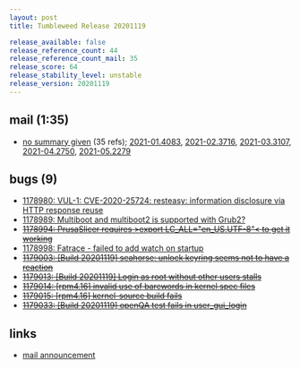 ```yaml
---
layout: post
title: Tumbleweed Release 20201119

release_available: false
release_reference_count: 44
release_reference_count_mail: 35
release_score: 64
release_stability_level: unstable
release_version: 20201119
---
```


## mail (1:35)

- [no summary given](https://github.com/boombatower/tumbleweed-review/issues/10) (35 refs); [2021-01.4083](https://github.com/boombatower/tumbleweed-review/issues/10), [2021-02.3716](https://github.com/boombatower/tumbleweed-review/issues/10), [2021-03.3107](https://github.com/boombatower/tumbleweed-review/issues/10), [2021-04.2750](https://github.com/boombatower/tumbleweed-review/issues/10), [2021-05.2279](https://github.com/boombatower/tumbleweed-review/issues/10)

## bugs (9)

<!--more-->

- [1178980: VUL-1: CVE-2020-25724: resteasy: information disclosure via HTTP response reuse](https://bugzilla.opensuse.org/show_bug.cgi?id=1178980)
- [1178989: Multiboot and multiboot2 is supported with Grub2?](https://bugzilla.opensuse.org/show_bug.cgi?id=1178989)
- ~~[1178994: PrusaSlicer requires  >export LC_ALL="en_US.UTF-8"< to get it working](https://bugzilla.opensuse.org/show_bug.cgi?id=1178994)~~
- [1178998: Fatrace - failed to add watch on startup](https://bugzilla.opensuse.org/show_bug.cgi?id=1178998)
- ~~[1179003: \[Build 20201119\] seahorse: unlock keyring seems not to have a reaction](https://bugzilla.opensuse.org/show_bug.cgi?id=1179003)~~
- ~~[1179013: \[Build 20201119\] Login as root without other users stalls](https://bugzilla.opensuse.org/show_bug.cgi?id=1179013)~~
- ~~[1179014: \[rpm4.16\] invalid use of barewords in kernel spec files](https://bugzilla.opensuse.org/show_bug.cgi?id=1179014)~~
- ~~[1179015: \[rpm4.16\] kernel-source build fails](https://bugzilla.opensuse.org/show_bug.cgi?id=1179015)~~
- ~~[1179033: \[Build 20201119\] openQA test fails in user_gui_login](https://bugzilla.opensuse.org/show_bug.cgi?id=1179033)~~



## links

- [mail announcement](https://github.com/boombatower/tumbleweed-review/issues/10)

